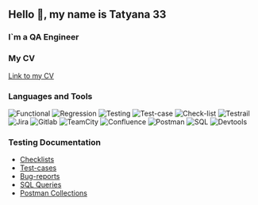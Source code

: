 ## Hello 👋, my name is Tatyana  33
### I`m a QA Engineer

### My CV 
[Link to my CV]()

### Languages and Tools
![Functional](https://img.shields.io/badge/-Functional-D3D3D3?style=for-the-badge&logo=EC5990)
![Regression](https://img.shields.io/badge/-Regression-D3D3D3?style=for-the-badge&logo=EC5990)
![Testing](https://img.shields.io/badge/-Testing-D3D3D3?style=for-the-badge&logo=EC5990)
![Test-case](https://img.shields.io/badge/-Testcase-D3D3D3?style=for-the-badge&logo=check)
![Check-list](https://img.shields.io/badge/-Checklist-D3D3D3?style=for-the-badge&logo=checklist)
![Testrail](https://img.shields.io/badge/-Testrail-D3D3D3?style=for-the-badge&logo=test)
![Jira](https://img.shields.io/badge/-Jira-D3D3D3?style=for-the-badge&logo=jira)
![Gitlab](https://img.shields.io/badge/-GitLab-D3D3D3?style=for-the-badge&logo=gitlab)
![TeamCity](https://img.shields.io/badge/-TeamCity-D3D3D3?style=for-the-badge&logo=teamcity)
![Confluence](https://img.shields.io/badge/-Confluence-D3D3D3?style=for-the-badge&logo=confluence)
![Postman](https://img.shields.io/badge/-Postman-D3D3D3?style=for-the-badge&logo=postman)
![SQL](https://img.shields.io/badge/-SQL-D3D3D3?style=for-the-badge&logo=mysql)
![Devtools](https://img.shields.io/badge/-Devtools-D3D3D3?style=for-the-badge&logo=google)

### Testing Documentation
- [Checklists]()
- [Test-cases]()
- [Bug-reports]()
- [SQL Queries]()
- [Postman Collections]()